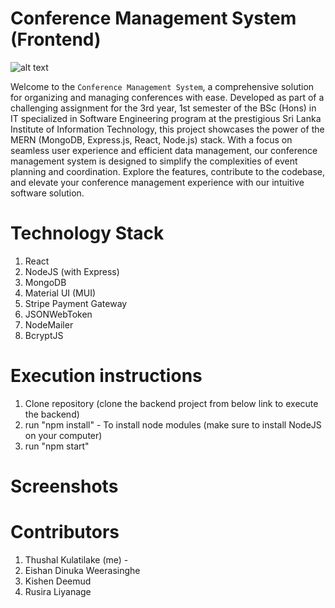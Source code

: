 # Conference Management System (Frontend)

![alt text](https://www.incimages.com/uploaded_files/image/1920x1080/getty_499517325_111832.jpg "Logo Title Text 1")


Welcome to the ``` Conference Management System ```, a comprehensive solution for organizing and managing conferences with ease. Developed as part of a challenging assignment for the 3rd year, 1st semester of the BSc (Hons) in IT specialized in Software Engineering program at the prestigious Sri Lanka Institute of Information Technology, this project showcases the power of the MERN (MongoDB, Express.js, React, Node.js) stack. With a focus on seamless user experience and efficient data management, our conference management system is designed to simplify the complexities of event planning and coordination. Explore the features, contribute to the codebase, and elevate your conference management experience with our intuitive software solution.

# Technology Stack
1. React
2. NodeJS (with Express)
3. MongoDB
4. Material UI (MUI)
5. Stripe Payment Gateway
6. JSONWebToken
7. NodeMailer
8. BcryptJS

# Execution instructions
1. Clone repository (clone the backend project from below link to execute the backend)
2. run "npm install" - To install node modules (make sure to install NodeJS on your computer)
3. run "npm start"

# Screenshots

# Contributors
1. Thushal Kulatilake (me) -
2. Eishan Dinuka Weerasinghe
3. Kishen Deemud
4. Rusira Liyanage
